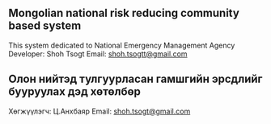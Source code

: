 ## Mongolian national risk reducing community based system
This system dedicated to National Emergency Management Agency
Developer: Shoh Tsogt
Email: shoh.tsogtt@gmail.com

## Олон нийтэд тулгуурласан гамшгийн эрсдлийг бууруулах дэд хөтөлбөр

Хөгжүүлэгч: Ц.Анхбаяр
Email: shoh.tsogt@gmail.com

